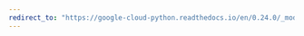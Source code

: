 ```yaml
---
redirect_to: "https://google-cloud-python.readthedocs.io/en/0.24.0/_modules/google/cloud/bigtable/instance.html"
---
```

